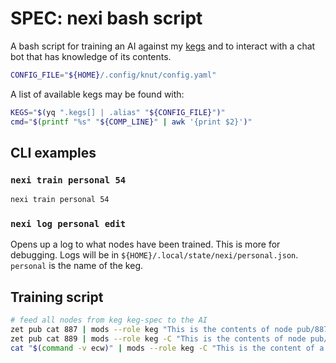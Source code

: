 # SPEC: nexi bash script

A bash script for training an AI against my [kegs](../887) and to interact with a chat bot that has knowledge of its contents.

```bash
CONFIG_FILE="${HOME}/.config/knut/config.yaml"
```

A list of available kegs may be found with:

```bash
KEGS="$(yq ".kegs[] | .alias" "${CONFIG_FILE}")"
cmd="$(printf "%s" "${COMP_LINE}" | awk '{print $2}')"
```

## CLI examples

### `nexi train personal 54`

```bash
nexi train personal 54
```

### `nexi log personal edit`

Opens up a log to what nodes have been trained. This is more for debugging. Logs will be in `${HOME}/.local/state/nexi/personal.json`. `personal` is the name of the keg.

## Training script

```bash
# feed all nodes from keg keg-spec to the AI
zet pub cat 887 | mods --role keg "This is the contents of node pub/887"
zet pub cat 889 | mods --role keg -C "This is the contents of node pub/889"
cat "$(command -v ecw)" | mods --role keg -C "This is the content of a script that I wrote.  I would like nexi to be in the same coding style."
```
